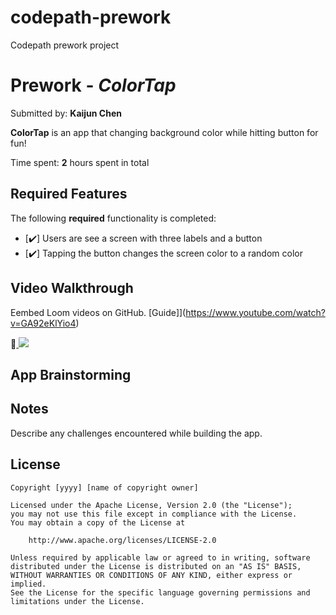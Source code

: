 # codepath-prework
Codepath prework project

# Prework - *ColorTap*

Submitted by: **Kaijun Chen**

**ColorTap** is an app that changing background color while hitting button for fun! 

Time spent: **2** hours spent in total

## Required Features

The following **required** functionality is completed:

- [✔️] Users are see a screen with three labels and a button
- [✔️] Tapping the button changes the screen color to a random color
 
## Video Walkthrough

Eembed Loom videos on GitHub. 
[Guide]](https://www.youtube.com/watch?v=GA92eKlYio4)

<div>
    <a href="https://www.loom.com/share/d360869bc7654248916a698a4f104a70">
    </a>
    📲<a href="https://www.loom.com/share/d360869bc7654248916a698a4f104a70">
      <img style="max-width:300px;" src="https://www.loom.com/share/d360869bc7654248916a698a4f104a70">
    </a>
</div>

## App Brainstorming

## Notes

Describe any challenges encountered while building the app.

## License

    Copyright [yyyy] [name of copyright owner]

    Licensed under the Apache License, Version 2.0 (the "License");
    you may not use this file except in compliance with the License.
    You may obtain a copy of the License at

        http://www.apache.org/licenses/LICENSE-2.0

    Unless required by applicable law or agreed to in writing, software
    distributed under the License is distributed on an "AS IS" BASIS,
    WITHOUT WARRANTIES OR CONDITIONS OF ANY KIND, either express or implied.
    See the License for the specific language governing permissions and
    limitations under the License.
